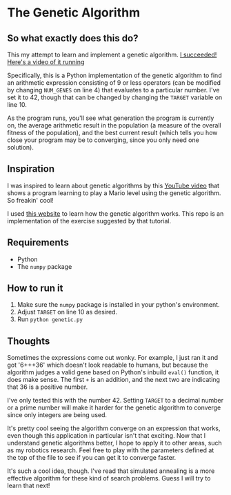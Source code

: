 # The Genetic Algorithm

## So what exactly does this do?

This my attempt to learn and implement a genetic algorithm. [I succeeded! Here's a video of it running](https://youtu.be/JW3IRKXpUCs)

Specifically, this is a Python implementation of the genetic algorithm to find an arithmetic expression consisting of 9 or less operators (can be modified by changing `NUM_GENES` on line 4) that evaluates to a particular number. I've set it to 42, though that can be changed by changing the `TARGET` variable on line 10.

As the program runs, you'll see what generation the program is currently on, the average arithmetic result in the population (a measure of the overall fitness of the population), and the best current result (which tells you how close your program may be to converging, since you only need one solution).

## Inspiration
I was inspired to learn about genetic algorithms by this [YouTube video](https://www.youtube.com/watch?v=qv6UVOQ0F44) that shows a program learning to play a Mario level using the genetic algorithm. So freakin' cool!

I used [this website](http://www.ai-junkie.com/ga/intro/gat1.html) to learn how the genetic algorithm works. This repo is an implementation of the exercise suggested by that tutorial.

## Requirements

- Python
- The `numpy` package

## How to run it

1. Make sure the `numpy` package is installed in your python's environment.
2. Adjust `TARGET` on line 10 as desired.
3. Run `python genetic.py`

## Thoughts
Sometimes the expressions come out wonky. For example, I just ran it and got '6+++36' which doesn't look readable to humans, but because the algorithm judges a valid gene based on Python's inbuild `eval()` function, it does make sense. The first `+` is an addition, and the next two are indicating that 36 is a positive number.

I've only tested this with the number 42. Setting `TARGET` to a decimal number or a prime number will make it harder for the genetic algorithm to converge since only integers are being used.

It's pretty cool seeing the algorithm converge on an expression that works, even though this application in particular isn't that exciting. Now that I understand genetic algorithms better, I hope to apply it to other areas, such as my robotics research. Feel free to play with the parameters defined at the top of the file to see if you can get it to converge faster. 

It's such a cool idea, though. I've read that simulated annealing is a more effective algorithm for these kind of search problems. Guess I will try to learn that next!
